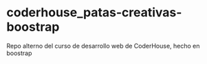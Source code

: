 # coderhouse_patas-creativas-boostrap
Repo alterno del curso de desarrollo web de CoderHouse, hecho en boostrap
